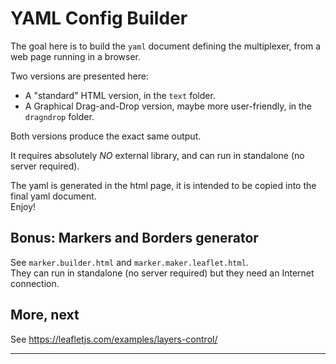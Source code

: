 # YAML Config Builder
The goal here is to build the `yaml` document defining the multiplexer, from a web page running in a browser.

Two versions are presented here:
- A "standard" HTML version, in the `text` folder.
- A Graphical Drag-and-Drop version, maybe more user-friendly, in the `dragndrop` folder. 

Both versions produce the exact same output.

It requires absolutely _NO_ external library, and can run in standalone (no server required).

The yaml is generated in the html page, it is intended to be copied into the final yaml document.  
Enjoy!

## Bonus: Markers and Borders generator
See `marker.builder.html` and `marker.maker.leaflet.html`.  
They can run in standalone (no server required) but they need an Internet connection.

## More, next
See https://leafletjs.com/examples/layers-control/

---
